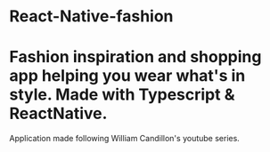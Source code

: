 # React-Native-fashion

# Fashion inspiration and shopping app helping you wear what's in style. Made with Typescript & ReactNative.

Application made following William Candillon's youtube series.